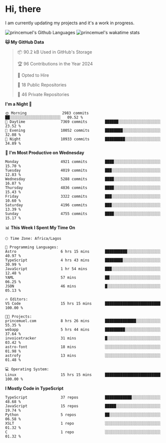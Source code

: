 # Hi, there

<!--
**princemuel/princemuel** is a ✨ _special_ ✨ repository because its `README.md` (this file) appears on your GitHub profile.

Here are some ideas to get you started:

- 🔭 I’m currently working on ...
- 🌱 I’m currently learning ...
- 👯 I’m looking to collaborate on ...
- 🤔 I’m looking for help with ...
- 💬 Ask me about ...
- 📫 How to reach me: ...
- 😄 Pronouns: ...
- ⚡ Fun fact: ...
-->

I am currently updating my projects and it's a work in progress.

![princemuel's Github Languages](https://github-readme-stats.vercel.app/api/top-langs/?username=princemuel&text_color=586069&layout=compact&hide_border=true&title_color=0366d6&count_private=true&include_all_commits=true&theme=tokyonight&show_icons=true)
![princemuel's wakatime stats](https://github-readme-stats.vercel.app/api/wakatime?username=princemuel&text_color=586069&layout=compact&hide_border=true&title_color=0366d6&count_private=true&include_all_commits=true&theme=tokyonight&show_icons=true)

<!--START_SECTION:waka-->
**🐱 My GitHub Data** 

> 📦 90.2 kB Used in GitHub's Storage 
 > 
> 🏆 96 Contributions in the Year 2024
 > 
> 💼 Opted to Hire
 > 
> 📜 18 Public Repositories 
 > 
> 🔑 46 Private Repositories 
 > 
**I'm a Night 🦉** 

```text
🌞 Morning                2983 commits        ██░░░░░░░░░░░░░░░░░░░░░░░   09.52 % 
🌆 Daytime                7369 commits        ██████░░░░░░░░░░░░░░░░░░░   23.52 % 
🌃 Evening                10052 commits       ████████░░░░░░░░░░░░░░░░░   32.08 % 
🌙 Night                  10933 commits       █████████░░░░░░░░░░░░░░░░   34.89 % 
```
📅 **I'm Most Productive on Wednesday** 

```text
Monday                   4921 commits        ████░░░░░░░░░░░░░░░░░░░░░   15.70 % 
Tuesday                  4019 commits        ███░░░░░░░░░░░░░░░░░░░░░░   12.83 % 
Wednesday                5288 commits        ████░░░░░░░░░░░░░░░░░░░░░   16.87 % 
Thursday                 4836 commits        ████░░░░░░░░░░░░░░░░░░░░░   15.43 % 
Friday                   3322 commits        ███░░░░░░░░░░░░░░░░░░░░░░   10.60 % 
Saturday                 4196 commits        ███░░░░░░░░░░░░░░░░░░░░░░   13.39 % 
Sunday                   4755 commits        ████░░░░░░░░░░░░░░░░░░░░░   15.17 % 
```


📊 **This Week I Spent My Time On** 

```text
🕑︎ Time Zone: Africa/Lagos

💬 Programming Languages: 
Astro                    6 hrs 15 mins       ██████████░░░░░░░░░░░░░░░   40.97 % 
TypeScript               4 hrs 43 mins       ████████░░░░░░░░░░░░░░░░░   30.99 % 
JavaScript               1 hr 54 mins        ███░░░░░░░░░░░░░░░░░░░░░░   12.48 % 
YAML                     57 mins             ██░░░░░░░░░░░░░░░░░░░░░░░   06.25 % 
JSON                     46 mins             █░░░░░░░░░░░░░░░░░░░░░░░░   05.13 % 

🔥 Editors: 
VS Code                  15 hrs 15 mins      █████████████████████████   100.00 % 

🐱‍💻 Projects: 
princemuel.com           8 hrs 26 mins       ██████████████░░░░░░░░░░░   55.35 % 
webapp                   5 hrs 44 mins       █████████░░░░░░░░░░░░░░░░   37.64 % 
invoicetracker           31 mins             █░░░░░░░░░░░░░░░░░░░░░░░░   03.42 % 
astro-font               18 mins             ░░░░░░░░░░░░░░░░░░░░░░░░░   01.98 % 
astrofy                  13 mins             ░░░░░░░░░░░░░░░░░░░░░░░░░   01.48 % 

💻 Operating System: 
Linux                    15 hrs 15 mins      █████████████████████████   100.00 % 
```

**I Mostly Code in TypeScript** 

```text
TypeScript               37 repos            ████████████░░░░░░░░░░░░░   48.68 % 
JavaScript               15 repos            █████░░░░░░░░░░░░░░░░░░░░   19.74 % 
Python                   5 repos             ██░░░░░░░░░░░░░░░░░░░░░░░   06.58 % 
XSLT                     1 repo              ░░░░░░░░░░░░░░░░░░░░░░░░░   01.32 % 
C                        1 repo              ░░░░░░░░░░░░░░░░░░░░░░░░░   01.32 % 
```




<!--END_SECTION:waka-->
